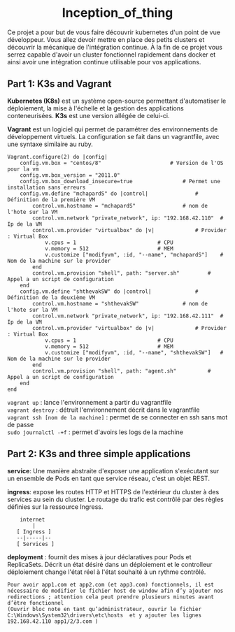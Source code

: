 <h1 align="center">
Inception_of_thing
</h1>

Ce projet a pour but de vous faire découvrir kubernetes d'un point de vue développeur. Vous allez devoir mettre en place des petits clusters et découvrir la mécanique de l'intégration continue. À la fin de ce projet vous serrez capable d'avoir un cluster fonctionnel rapidement dans docker et ainsi avoir une intégration continue utilisable pour vos applications.

## Part 1: K3s and Vagrant

**Kubernetes (K8s)** est un système open-source permettant d'automatiser le déploiement, la mise à l'échelle et la gestion des applications conteneurisées.
**K3s** est une version allégée de celui-ci.

**Vagrant** est un logiciel qui permet de paramétrer des environnements de développement virtuels. La configuration se fait dans un vagrantfile, avec une syntaxe similaire au ruby.

```
Vagrant.configure(2) do |config|									
    config.vm.box = "centos/8"						# Version de l'OS pour la vm
    config.vm.box_version = "2011.0"
    config.vm.box_download_insecure=true				# Permet une installation sans erreurs
    config.vm.define "mchapardS" do |control|				# Définition de la première VM
        control.vm.hostname = "mchapardS"				# nom de l'hote sur la VM
        control.vm.network "private_network", ip: "192.168.42.110"	# Ip de la VM
        control.vm.provider "virtualbox" do |v|				# Provider : Virtual Box
            v.cpus = 1							# CPU
            v.memory = 512						# MEM
            v.customize ["modifyvm", :id, "--name", "mchapardS"]	# Nom de la machine sur le provider
        end
        control.vm.provision "shell", path: "server.sh"			# Appel a un script de configuration
    end
    config.vm.define "shthevakSW" do |control|				# Définition de la deuxième VM
        control.vm.hostname = "shthevakSW"				# nom de l'hote sur la VM
        control.vm.network "private_network", ip: "192.168.42.111"	# Ip de la VM
        control.vm.provider "virtualbox" do |v|				# Provider : Virtual Box
            v.cpus = 1							# CPU
            v.memory = 512						# MEM
            v.customize ["modifyvm", :id, "--name", "shthevakSW"]	# Nom de la machine sur le provider
        end
        control.vm.provision "shell", path: "agent.sh"			# Appel a un script de configuration
    end
end
```

`vagrant up` : lance l'environnement a partir du vagrantfile  
`vagrant destroy` : détruit l'environnement décrit dans le vagrantfile  
`vagrant ssh [nom de la machine]` : permet de se connecter en ssh sans mot de passe  
`sudo journalctl -+f` : permet d'avoirs les logs de la machine  

## Part 2: K3s and three simple applications

**service**: Une manière abstraite d'exposer une application s'exécutant sur un ensemble de Pods en tant que service réseau, c'est un objet REST.

**ingress**: expose les routes HTTP et HTTPS de l'extérieur du cluster à des services au sein du cluster. Le routage du trafic est contrôlé par des règles définies sur la ressource Ingress.
```none
    internet
        |
   [ Ingress ]
   --|-----|--
   [ Services ]
```
**deployment** : fournit des mises à jour déclaratives pour Pods et ReplicaSets. Décrit un état désiré dans un déploiement et le controlleur déploiement change l'état réel à l'état souhaité à un rythme contrôlé.

`Pour avoir app1.com et app2.com (et app3.com) fonctionnels, il est nécessaire de modifier le fichier host de window afin d’y ajouter nos redirections ; attention cela peut prendre plusieurs minutes avant d’être fonctionnel
`  
`(Ouvrir bloc note en tant qu’administrateur, ouvrir le fichier C:\Windows\System32\drivers\etc\hosts  et y ajouter les lignes 192.168.42.110 app1/2/3.com )`
